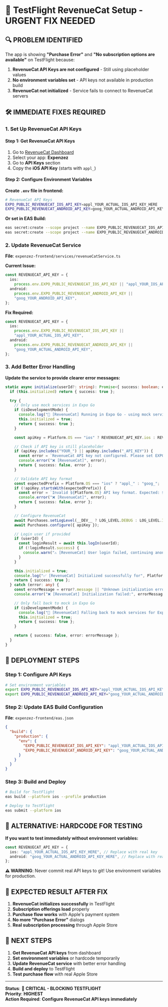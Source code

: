 # 🚨 TestFlight RevenueCat Setup - URGENT FIX NEEDED

## 🔍 **PROBLEM IDENTIFIED**

The app is showing **"Purchase Error"** and **"No subscription options are available"** on TestFlight because:

1. **RevenueCat API Keys are not configured** - Still using placeholder values
2. **No environment variables set** - API keys not available in production build
3. **RevenueCat not initialized** - Service fails to connect to RevenueCat servers

## 🛠️ **IMMEDIATE FIXES REQUIRED**

### **1. Set Up RevenueCat API Keys**

#### **Step 1: Get RevenueCat API Keys**

1. Go to [RevenueCat Dashboard](https://app.revenuecat.com/apps)
2. Select your app: **Expenzez**
3. Go to **API Keys** section
4. Copy the **iOS API Key** (starts with `appl_`)

#### **Step 2: Configure Environment Variables**

**Create `.env` file in frontend:**

```bash
# RevenueCat API Keys
EXPO_PUBLIC_REVENUECAT_IOS_API_KEY=appl_YOUR_ACTUAL_IOS_API_KEY_HERE
EXPO_PUBLIC_REVENUECAT_ANDROID_API_KEY=goog_YOUR_ACTUAL_ANDROID_API_KEY_HERE
```

**Or set in EAS Build:**

```bash
eas secret:create --scope project --name EXPO_PUBLIC_REVENUECAT_IOS_API_KEY --value "appl_YOUR_ACTUAL_IOS_API_KEY_HERE"
eas secret:create --scope project --name EXPO_PUBLIC_REVENUECAT_ANDROID_API_KEY --value "goog_YOUR_ACTUAL_ANDROID_API_KEY_HERE"
```

### **2. Update RevenueCat Service**

**File**: `expenzez-frontend/services/revenueCatService.ts`

**Current Issue:**

```typescript
const REVENUECAT_API_KEY = {
  ios:
    process.env.EXPO_PUBLIC_REVENUECAT_IOS_API_KEY || "appl_YOUR_IOS_API_KEY",
  android:
    process.env.EXPO_PUBLIC_REVENUECAT_ANDROID_API_KEY ||
    "goog_YOUR_ANDROID_API_KEY",
};
```

**Fix Required:**

```typescript
const REVENUECAT_API_KEY = {
  ios:
    process.env.EXPO_PUBLIC_REVENUECAT_IOS_API_KEY ||
    "appl_YOUR_ACTUAL_IOS_API_KEY",
  android:
    process.env.EXPO_PUBLIC_REVENUECAT_ANDROID_API_KEY ||
    "goog_YOUR_ACTUAL_ANDROID_API_KEY",
};
```

### **3. Add Better Error Handling**

**Update the service to provide clearer error messages:**

```typescript
static async initialize(userId?: string): Promise<{ success: boolean; error?: string }> {
  if (this.initialized) return { success: true };

  try {
    // Only use mock services in Expo Go
    if (isDevelopmentMode) {
      console.log("🧪 [RevenueCat] Running in Expo Go - using mock services");
      this.initialized = true;
      return { success: true };
    }

    const apiKey = Platform.OS === "ios" ? REVENUECAT_API_KEY.ios : REVENUECAT_API_KEY.android;

    // Check if API key is still placeholder
    if (apiKey.includes("YOUR_") || apiKey.includes("_API_KEY")) {
      const error = `RevenueCat API key not configured. Please set EXPO_PUBLIC_REVENUECAT_${Platform.OS.toUpperCase()}_API_KEY environment variable.`;
      console.error("❌ [RevenueCat]", error);
      return { success: false, error };
    }

    // Validate API key format
    const expectedPrefix = Platform.OS === "ios" ? "appl_" : "goog_";
    if (!apiKey.startsWith(expectedPrefix)) {
      const error = `Invalid ${Platform.OS} API key format. Expected: ${expectedPrefix}xxxxxxxxx`;
      console.error("❌ [RevenueCat]", error);
      return { success: false, error };
    }

    // Configure RevenueCat
    await Purchases.setLogLevel(__DEV__ ? LOG_LEVEL.DEBUG : LOG_LEVEL.INFO);
    await Purchases.configure({ apiKey });

    // Login user if provided
    if (userId) {
      const loginResult = await this.logIn(userId);
      if (!loginResult.success) {
        console.warn("⚠️ [RevenueCat] User login failed, continuing anonymously:", loginResult.error);
      }
    }

    this.initialized = true;
    console.log("✅ [RevenueCat] Initialized successfully for", Platform.OS);
    return { success: true };
  } catch (error: any) {
    const errorMessage = error?.message || "Unknown initialization error";
    console.error("❌ [RevenueCat] Initialization failed:", errorMessage);

    // Only fall back to mock in Expo Go
    if (isDevelopmentMode) {
      console.log("🧪 [RevenueCat] Falling back to mock services for Expo Go");
      this.initialized = true;
      return { success: true };
    }

    return { success: false, error: errorMessage };
  }
}
```

## 🚀 **DEPLOYMENT STEPS**

### **Step 1: Configure API Keys**

```bash
# Set environment variables
export EXPO_PUBLIC_REVENUECAT_IOS_API_KEY="appl_YOUR_ACTUAL_IOS_API_KEY"
export EXPO_PUBLIC_REVENUECAT_ANDROID_API_KEY="goog_YOUR_ACTUAL_ANDROID_API_KEY"
```

### **Step 2: Update EAS Build Configuration**

**File**: `expenzez-frontend/eas.json`

```json
{
  "build": {
    "production": {
      "env": {
        "EXPO_PUBLIC_REVENUECAT_IOS_API_KEY": "appl_YOUR_ACTUAL_IOS_API_KEY",
        "EXPO_PUBLIC_REVENUECAT_ANDROID_API_KEY": "goog_YOUR_ACTUAL_ANDROID_API_KEY"
      }
    }
  }
}
```

### **Step 3: Build and Deploy**

```bash
# Build for TestFlight
eas build --platform ios --profile production

# Deploy to TestFlight
eas submit --platform ios
```

## 🔧 **ALTERNATIVE: HARDCODE FOR TESTING**

**If you want to test immediately without environment variables:**

```typescript
const REVENUECAT_API_KEY = {
  ios: "appl_YOUR_ACTUAL_IOS_API_KEY_HERE", // Replace with real key
  android: "goog_YOUR_ACTUAL_ANDROID_API_KEY_HERE", // Replace with real key
};
```

**⚠️ WARNING**: Never commit real API keys to git! Use environment variables for production.

## 📱 **EXPECTED RESULT AFTER FIX**

1. **RevenueCat initializes successfully** in TestFlight
2. **Subscription offerings load** properly
3. **Purchase flow works** with Apple's payment system
4. **No more "Purchase Error"** dialogs
5. **Real subscription processing** through Apple Store

## 🎯 **NEXT STEPS**

1. **Get RevenueCat API keys** from dashboard
2. **Set environment variables** or hardcode temporarily
3. **Update RevenueCat service** with better error handling
4. **Build and deploy** to TestFlight
5. **Test purchase flow** with real Apple Store

---

**Status**: 🚨 **CRITICAL - BLOCKING TESTFLIGHT**  
**Priority**: **HIGHEST**  
**Action Required**: **Configure RevenueCat API keys immediately**
